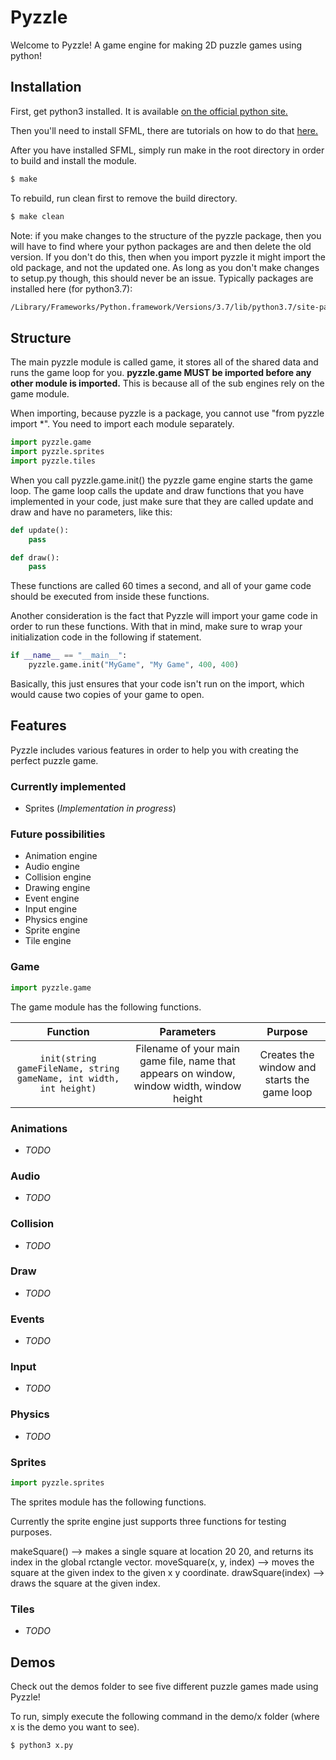 # Pyzzle

Welcome to Pyzzle! A game engine for making 2D puzzle games using python!

## Installation

First, get python3 installed. It is available [on the official python site.](https://www.python.org/downloads/)

Then you'll need to install SFML, there are tutorials on how to do that [here.](https://www.sfml-dev.org/tutorials/2.5/)

After you have installed SFML, simply run make in the root directory in order to build and install the module.

```bash
$ make
```

To rebuild, run clean first to remove the build directory.

```bash
$ make clean
```

Note: if you make changes to the structure of the pyzzle package, then you will have to find where your python packages are and then delete the old version. If you don't do this, then when you import pyzzle it might import the old package, and not the updated one. As long as you don't make changes to setup.py though, this should never be an issue. Typically packages are installed here (for python3.7):

```bash
/Library/Frameworks/Python.framework/Versions/3.7/lib/python3.7/site-packages
```

## Structure

The main pyzzle module is called game, it stores all of the shared data and runs the game loop for you. **pyzzle.game MUST be imported before any other module is imported.** This is because all of the sub engines rely on the game module.

When importing, because pyzzle is a package, you cannot use "from pyzzle import *". You need to import each module separately.

```python
import pyzzle.game
import pyzzle.sprites
import pyzzle.tiles
```

When you call pyzzle.game.init() the pyzzle game engine starts the game loop. The game loop calls the update and draw functions that you have
implemented in your code, just make sure that they are called update and draw and have no parameters, like this:

```python
def update():
    pass

def draw():
    pass
```

These functions are called 60 times a second, and all of your game code should be executed from inside these functions.

Another consideration is the fact that Pyzzle will import your game code in order to run these functions. With that in mind, make sure to wrap
your initialization code in the following if statement.

```python
if __name__ == "__main__":
    pyzzle.game.init("MyGame", "My Game", 400, 400)
```

Basically, this just ensures that your code isn't run on the import, which would cause two copies of your game to open.

## Features

Pyzzle includes various features in order to help you with creating the perfect puzzle game.

### Currently implemented

- Sprites (*Implementation in progress*)

### Future possibilities

- Animation engine
- Audio engine
- Collision engine
- Drawing engine
- Event engine
- Input engine
- Physics engine
- Sprite engine
- Tile engine

### Game

```python
import pyzzle.game
```

The game module has the following functions.

| Function | Parameters | Purpose |
| :------: | :--------: | :-----: |
| ```init(string gameFileName, string gameName, int width, int height)``` | Filename of your main game file, name that appears on window, window width, window height | Creates the window and starts the game loop |

### Animations

- *TODO*

### Audio

- *TODO*

### Collision

- *TODO*

### Draw

- *TODO*

### Events

- *TODO*

### Input

- *TODO*

### Physics

- *TODO*

### Sprites

```python
import pyzzle.sprites
```

The sprites module has the following functions.

Currently the sprite engine just supports three functions for testing purposes.

makeSquare() --> makes a single square at location 20 20, and returns its index in the global rctangle vector.
moveSquare(x, y, index) --> moves the square at the given index to the given x y coordinate.
drawSquare(index) --> draws the square at the given index.

### Tiles

- *TODO*

## Demos

Check out the demos folder to see five different puzzle games made using Pyzzle!

To run, simply execute the following command in the demo/x folder (where x is the demo you want to see).

```bash
$ python3 x.py
```
